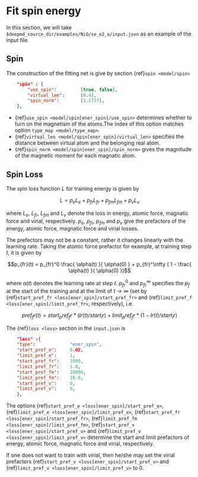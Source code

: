 # Fit spin energy

In this section, we will take `$deepmd_source_dir/examples/NiO/se_e2_a/input.json` as an example of the input file.

## Spin

The construction of the fitting net is give by section {ref}`spin <model/spin>`
```json
    "spin" : {
        "use_spin":         [true, false],
        "virtual_len":      [0.4],
        "spin_norm":        [1.2737],
    },
```
* {ref}`use_spin <model/spin[ener_spin]/use_spin>` determines whether to turn on the magnetism of the atoms.The index of this option matches option `type_map <model/type_map>`.
* {ref}`virtual_len <model/spin[ener_spin]/virtual_len>` specifies the distance between virtual atom and the belonging real atom.
* {ref}`spin_norm <model/spin[ener_spin]/spin_norm>` gives the magnitude of the magnetic moment for each magnatic atom.

## Spin Loss

The spin loss function $L$ for training energy is given by

$$L = p_e L_e + p_{fr} L_{fr} + p_{fm} L_{fm} + p_v L_v$$

where $L_e$, $L_{fr}$, $L_{fm}$ and $L_v$ denote the loss in energy, atomic force, magnatic force and virial, respectively. $p_e$, $p_{fr}$, $p_{fm}$ and $p_v$ give the prefactors of the energy, atomic force, magnatic force and virial losses.

The prefectors may not be a constant, rather it changes linearly with the learning rate. Taking the atomic force prefactor for example, at training step $t$, it is given by

$$p_{fr}(t) = p_{fr}^0 \frac{ \alpha(t) }{ \alpha(0) } + p_{fr}^\infty ( 1 - \frac{ \alpha(t) }{ \alpha(0) })$$

where $\alpha(t)$ denotes the learning rate at step $t$. $p_{fr}^0$ and $p_{fr}^\infty$ specifies the $p_f$ at the start of the training and at the limit of $t \to \infty$ (set by {ref}`start_pref_fr <loss[ener_spin]/start_pref_fr>` and {ref}`limit_pref_f <loss[ener_spin]/limit_pref_fr>`, respectively), i.e.
```math
pref_fr(t) = start_pref_fr * ( lr(t) / start_lr ) + limit_pref_fr * ( 1 - lr(t) / start_lr )
```

The {ref}`loss <loss>` section in the `input.json` is
```json
    "loss" :{
	"type":		        "ener_spin",
	"start_pref_e":	    0.02,
	"limit_pref_e":	    1,
	"start_pref_fr":	1000,
    "limit_pref_fr":	1.0,
	"start_pref_fm":	10000,
	"limit_pref_fm":	10.0,
	"start_pref_v":	    0,
	"limit_pref_v":	    0,
    },
```
The options {ref}`start_pref_e <loss[ener_spin]/start_pref_e>`, {ref}`limit_pref_e <loss[ener_spin]/limit_pref_e>`, {ref}`start_pref_fr <loss[ener_spin]/start_pref_fr>`, {ref}`limit_pref_fm <loss[ener_spin]/limit_pref_fm>`, {ref}`start_pref_v <loss[ener_spin]/start_pref_v>` and {ref}`limit_pref_v <loss[ener_spin]/limit_pref_v>` determine the start and limit prefactors of energy, atomic force, magnatic force and virial, respectively.

If one does not want to train with virial, then he/she may set the virial prefactors {ref}`start_pref_v <loss[ener_spin]/start_pref_v>` and {ref}`limit_pref_v <loss[ener_spin]/limit_pref_v>` to 0.
